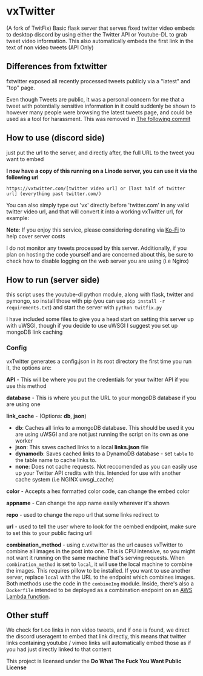 # vxTwitter
(A fork of TwitFix)
Basic flask server that serves fixed twitter video embeds to desktop discord by using either the Twitter API or Youtube-DL to grab tweet video information. This also automatically embeds the first link in the text of non video tweets (API Only)

## Differences from fxtwitter
fxtwitter exposed all recently processed tweets publicly via a "latest" and "top" page.

Even though Tweets are public, it was a personal concern for me that a tweet with potentially sensitive information in it could suddenly be shown to however many people were browsing the latest tweets page, and could be used as a tool for harassment. This was removed in [The following commit](https://github.com/dylanpdx/BetterTwitFix/commit/87ba86ba502e73ddb370bd4e5b964548d3272400#diff-a11c36d9b2d53672d6b3d781dca5bef9129159947de66bc3ffaec5fab389d80cL115)

## How to use (discord side)

just put the url to the server, and directly after, the full URL to the tweet you want to embed

**I now have a copy of this running on a Linode server, you can use it via the following url**

```
https://vxtwitter.com/[twitter video url] or [last half of twitter url] (everything past twitter.com/)
```

You can also simply type out 'vx' directly before 'twitter.com' in any valid twitter video url, and that will convert it into a working vxTwitter url, for example:

**Note**: If you enjoy this service, please considering donating via [Ko-Fi](https://ko-fi.com/dylanpdx) to help cover server costs

I do not monitor any tweets processed by this server. Additionally, if you plan on hosting the code yourself and are concerned about this, be sure to check how to disable logging on the web server you are using (i.e Nginx)

## How to run (server side)

this script uses the youtube-dl python module, along with flask, twitter and pymongo, so install those with pip (you can use `pip install -r requirements.txt`) and start the server with `python twitfix.py`

I have included some files to give you a head start on setting this server up with uWSGI, though if you decide to use uWSGI I suggest you set up mongoDB link caching 

### Config

vxTwitter generates a config.json in its root directory the first time you run it, the options are:

**API** - This will be where you put the credentials for your twitter API if you use this method

**database** - This is where you put the URL to your mongoDB database if you are using one

**link_cache** - (Options: **db**, **json**)

- **db**: Caches all links to a mongoDB database. This should be used it you are using uWSGI and are not just running the script on its own as one worker
- **json**: This saves cached links to a local **links.json** file
- **dynamodb**: Saves cached links to a DynamoDB database - set `table` to the table name to cache links to.
- **none**: Does not cache requests. Not reccomended as you can easily use up your Twitter API credits with this. Intended for use with another cache system (i.e NGINX uwsgi_cache)

**color** - Accepts a hex formatted color code, can change the embed color

**appname** - Can change the app name easily wherever it's shown

**repo** - used to change the repo url that some links redirect to

**url** - used to tell the user where to look for the oembed endpoint, make sure to set this to your public facing url

**combination_method** - using c.vxtwitter as the url causes vxTwitter to combine all images in the post into one. This is CPU intensive, so you might not want it running on the same machine that's serving requests. When `combination_method` is set to `local`, it will use the local machine to combine the images. This requires pillow to be installed. If you want to use another server, replace `local` with the URL to the endpoint which combines images. Both methods use the code in the `combineImg` module. Inside, there's also a `Dockerfile` intended to be deployed as a combination endpoint on an [AWS Lambda function](https://docs.aws.amazon.com/lambda/latest/dg/images-create.html).

## Other stuff

We check for t.co links in non video tweets, and if one is found, we direct the discord useragent to embed that link directly, this means that twitter links containing youtube / vimeo links will automatically embed those as if you had just directly linked to that content

This project is licensed under the **Do What The Fuck You Want Public License**